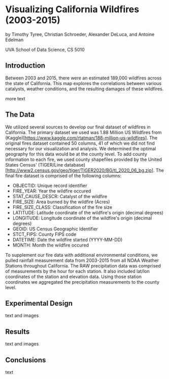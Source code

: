 # Visualizing California Wildfires (2003-2015)
by Timothy Tyree, Christian Schroeder, Alexander DeLuca, and Antoine Edelman

UVA School of Data Science, CS 5010

## Introduction
Between 2003 and 2015, there were an estimated 189,000 wildfires across the state of California. This map explores the correlations between various catalysts, weather conditions, and the resulting damages of these wildfires.

more text

## The Data
We utilized several sources to develop our final dataset of wildfires in California. The primary dataset we used was 1.88 Million US Wildfires from (Kaggle)[https://www.kaggle.com/rtatman/188-million-us-wildfires]. The original fires dataset contained 50 columns, 41 of which we did not find necessary for our visualization and analysis. We determined the optimal geography for this data would be at the county level. To add county information to each fire, we used county shapefiles provided by the United States Census' (TIGER/Line database)[http://www2.census.gov/geo/tiger/TIGER2020/BG/tl_2020_06_bg.zip]. The final fire dataset is comprised of the following columns:

- OBJECTID: Unique record identifier
- FIRE_YEAR: Year the wildfire occured
- STAT_CAUSE_DESCR: Catalyst of the wildfire
- FIRE_SIZE: Area burned by the wildfire (Acres)
- FIRE_SIZE_CLASS: Classification of the fire size
- LATITUDE: Latitude coordinate of the wildfire's origin (decimal degrees)
- LONGITUDE: Longitude coordinate of the wildfire's origin (decimal degrees)
- GEOID: US Census Geographic Identifier
- STCT_FIPS: County FIPS code
- DATETIME: Date the wildfire started (YYYY-MM-DD)
- MONTH: Month the wildfire occured

To supplement our fire data with additional environmental conditions, we pulled rainfall measurement data from 2003-2015 from all NOAA Weather Stations throughout California. The RAW precipitation data was comprised of measurements by the hour for each station. It also included lat/lon coordinates of the station and elevation data. Using those station coordinates we aggregated the precipitation measurements to the county level.

## Experimental Design
text and images

## Results
text and images

## Conclusions
text
